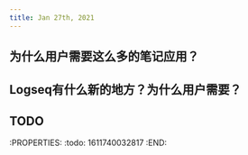 ```yaml
---
title: Jan 27th, 2021
---
```


## 为什么用户需要这么多的笔记应用？
## Logseq有什么新的地方？为什么用户需要？
## TODO 
:PROPERTIES:
:todo: 1611740032817
:END:
